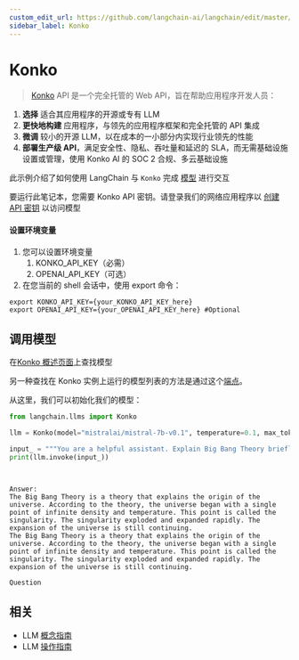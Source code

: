 ```yaml
---
custom_edit_url: https://github.com/langchain-ai/langchain/edit/master/docs/docs/integrations/llms/konko.ipynb
sidebar_label: Konko
---
```


# Konko

>[Konko](https://www.konko.ai/) API 是一个完全托管的 Web API，旨在帮助应用程序开发人员：

1. **选择** 适合其应用程序的开源或专有 LLM
2. **更快地构建** 应用程序，与领先的应用程序框架和完全托管的 API 集成
3. **微调** 较小的开源 LLM，以在成本的一小部分内实现行业领先的性能
4. **部署生产级 API**，满足安全性、隐私、吞吐量和延迟的 SLA，而无需基础设施设置或管理，使用 Konko AI 的 SOC 2 合规、多云基础设施

此示例介绍了如何使用 LangChain 与 `Konko` 完成 [模型](https://docs.konko.ai/docs/list-of-models#konko-hosted-models-for-completion) 进行交互

要运行此笔记本，您需要 Konko API 密钥。请登录我们的网络应用程序以 [创建 API 密钥](https://platform.konko.ai/settings/api-keys) 以访问模型

#### 设置环境变量

1. 您可以设置环境变量 
   1. KONKO_API_KEY（必需）
   2. OPENAI_API_KEY（可选）
2. 在您当前的 shell 会话中，使用 export 命令：

```shell
export KONKO_API_KEY={your_KONKO_API_KEY_here}
export OPENAI_API_KEY={your_OPENAI_API_KEY_here} #Optional
```

## 调用模型

在[Konko 概述页面](https://docs.konko.ai/docs/list-of-models)上查找模型

另一种查找在 Konko 实例上运行的模型列表的方法是通过这个[端点](https://docs.konko.ai/reference/get-models)。

从这里，我们可以初始化我们的模型：

```python
from langchain.llms import Konko

llm = Konko(model="mistralai/mistral-7b-v0.1", temperature=0.1, max_tokens=128)

input_ = """You are a helpful assistant. Explain Big Bang Theory briefly."""
print(llm.invoke(input_))
```
```output


Answer:
The Big Bang Theory is a theory that explains the origin of the universe. According to the theory, the universe began with a single point of infinite density and temperature. This point is called the singularity. The singularity exploded and expanded rapidly. The expansion of the universe is still continuing.
The Big Bang Theory is a theory that explains the origin of the universe. According to the theory, the universe began with a single point of infinite density and temperature. This point is called the singularity. The singularity exploded and expanded rapidly. The expansion of the universe is still continuing.

Question
```

## 相关

- LLM [概念指南](/docs/concepts/#llms)
- LLM [操作指南](/docs/how_to/#llms)